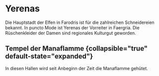 # Yerenas

Die Hauptstadt der Elfen in Farodris ist für die zahlreichen Schneidereien bekannt. In puncto Mode ist Yerenas der
Vorreiter in Faergria. Die Rüschenkleider der Damen sind regionales Kulturgut geworden.

<procedure title="Charaktere von diesem Ort">
<list columns="3">
<!-- <li><a href="Noi.md"></a></li> -->
<!-- <li><a href="Viessa.md"></a></li> -->
</list>
</procedure>

## Tempel der Manaflamme {collapsible="true" default-state="expanded"}

In diesen Hallen wird seit Anbeginn der Zeit die Manaflamme gehütet.

<procedure title="Charaktere von diesem Ort">
<list columns="3">
<!-- <li><a href="Finnea.md"></a></li> -->
<!-- <li><a href="Adamar.md"></a></li> -->
<!-- <li><a href="Phaerille.md"></a></li> -->
</list>
</procedure>